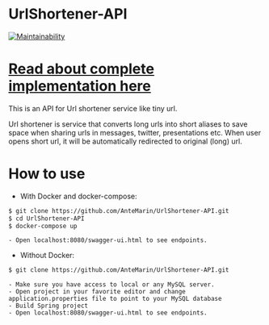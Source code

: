# UrlShortener-API

[![Maintainability](https://api.codeclimate.com/v1/badges/45cfeb44822d09972ef7/maintainability)](https://codeclimate.com/github/AnteMarin/UrlShortener-API/maintainability)

# [Read about complete implementation here](https://www.marinsborg.com/url-shortener-a-detailed-explanation/)

This is an API for Url shortener service like tiny url. 

Url shortener is service that converts long urls into short aliases to save space when sharing urls in messages, twitter, presentations etc.
When user opens short url, it will be automatically redirected to original (long) url.

# How to use 
+ With Docker and docker-compose: 

```sh
$ git clone https://github.com/AnteMarin/UrlShortener-API.git
$ cd UrlShortener-API 
$ docker-compose up 
```

    - Open localhost:8080/swagger-ui.html to see endpoints. 

- Without Docker: 
```sh
$ git clone https://github.com/AnteMarin/UrlShortener-API.git
```
    - Make sure you have access to local or any MySQL server.
    - Open project in your favorite editor and change application.properties file to point to your MySQL database
    - Build Spring project 
    - Open localhost:8080/swagger-ui.html to see endpoints.

